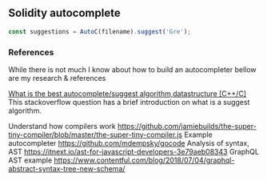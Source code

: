 ## Solidity autocomplete

```javascript
const suggestions = AutoC(filename).suggest('Gre');
```

### References
While there is not much I know about how to build an autocompleter bellow are my research & references

[What is the best autocomplete/suggest algorithm,datastructure [C++/C]](https://stackoverflow.com/questions/1783652/what-is-the-best-autocomplete-suggest-algorithm-datastructure-c-c?answertab=votes#tab-top)
This stackoverflow question has a brief introduction on what is a suggest algorithm.

Understand how compilers work https://github.com/jamiebuilds/the-super-tiny-compiler/blob/master/the-super-tiny-compiler.js
Example autocompleter https://github.com/mdempsky/gocode
Analysis of syntax, AST https://itnext.io/ast-for-javascript-developers-3e79aeb08343
GraphQL AST example https://www.contentful.com/blog/2018/07/04/graphql-abstract-syntax-tree-new-schema/
